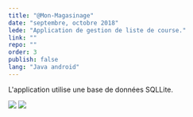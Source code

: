 ```yaml
---
title: "@Mon-Magasinage"
date: "septembre, octobre 2018"
lede: "Application de gestion de liste de course."
link: ""
repo: ""
order: 3
publish: false
lang: "Java android"
---
```


L'application utilise une base de données SQLLite.


<div class="blog-inset">
  <hidden>
    <img src='projet8.png' />
    <img src='projet8.png' />
  </hidden>
  <zoom-image src='projet8.png' zoomSrc='projet8.png' ></zoom-image>
</div>